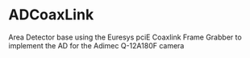 # ADCoaxLink
Area Detector base using the Euresys pciE Coaxlink Frame Grabber to implement the AD for the Adimec Q-12A180F camera
